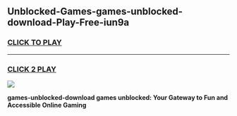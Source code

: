 
## Unblocked-Games-games-unblocked-download-Play-Free-iun9a
<h3>
<a href="https://premium76.site?title=games-unblocked-download&ref=23A">CLICK TO PLAY</a></h3>
<hr>

<h3>
<a href="https://premium76.site?title=games-unblocked-download&ref=23A">CLICK 2 PLAY</a>
  
</h3>

<a href="https://premium76.site?title=games-unblocked-download&ref=23A"><img src="https://clearcache.store/games.png"></a>


**games-unblocked-download games unblocked: Your Gateway to Fun and Accessible Online Gaming**
